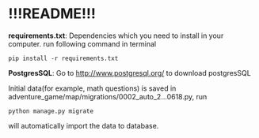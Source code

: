 # !!!README!!! #

**requirements.txt**: Dependencies which you need to install in your computer.
run following command in terminal
```
pip install -r requirements.txt
```


**PostgresSQL**: Go to http://www.postgresql.org/ to download postgresSQL


Initial data(for example, math questions) is saved in adventure_game/map/migrations/0002_auto_2...0618.py, run
```
python manage.py migrate
```
will automatically import the data to database.